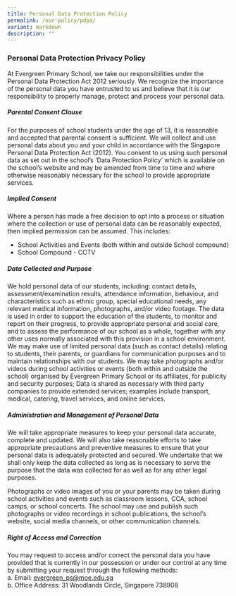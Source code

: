 ```yaml
---
title: Personal Data Protection Policy
permalink: /our-policy/pdpa/
variant: markdown
description: ""
---
```

### **Personal Data Protection Privacy Policy**

At Evergreen Primary School, we take our responsibilities under the Personal Data Protection Act 2012 seriously. We recognize the importance of the personal data you have entrusted to us and believe that it is our responsibility to properly manage, protect and process your personal data.

##### **Parental Consent Clause**

For the purposes of school students under the age of 13, it is reasonable and accepted that parental consent is sufficient. We will collect and use personal data about you and your child in accordance with the Singapore Personal Data Protection Act (2012). You consent to us using such personal data as set out in the school’s ‘Data Protection Policy’ which is available on the school’s website and may be amended from time to time and where otherwise reasonably necessary for the school to provide appropriate services.

##### **Implied Consent**

Where a person has made a free decision to opt into a process or situation where the collection or use of personal data can be reasonably expected, then implied permission can be assumed. This includes:

*   School Activities and Events (both within and outside School compound)
*   School Compound - CCTV

##### **Data Collected and Purpose**

We hold personal data of our students, including: contact details, assessment/examination results, attendance information, behaviour, and characteristics such as ethnic group, special educational needs, any relevant medical information, photographs, and/or video footage. The data is used in order to support the education of the students, to monitor and report on their progress, to provide appropriate personal and social care, and to assess the performance of our school as a whole, together with any other uses normally associated with this provision in a school environment. We may make use of limited personal data (such as contact details) relating to students, their parents, or guardians for communication purposes and to maintain relationships with our students. We may take photographs and/or videos during school activities or events (both within and outside the school) organised by Evergreen Primary School or its affiliates, for publicity and security purposes; Data is shared as necessary with third party companies to provide extended services; examples include transport, medical, catering, travel services, and online services.

##### **Administration and Management of Personal Data**

We will take appropriate measures to keep your personal data accurate, complete and updated. We will also take reasonable efforts to take appropriate precautions and preventive measures to ensure that your personal data is adequately protected and secured. We undertake that we shall only keep the data collected as long as is necessary to serve the purpose that the data was collected for as well as for any other legal purposes.

Photographs or video images of you or your parents may be taken during school activities and events such as classroom lessons, CCA, school camps, or school concerts. The school may use and publish such photographs or video recordings in school publications, the school’s website, social media channels, or other communication channels.

##### **Right of Access and Correction**

You may request to access and/or correct the personal data you have provided that is currently in our possession or under our control at any time by submitting your request through the following methods:  
a. Email:&nbsp;evergreen_ps@moe.edu.sg <br>
b. Office Address: 31 Woodlands Circle, Singapore 738908